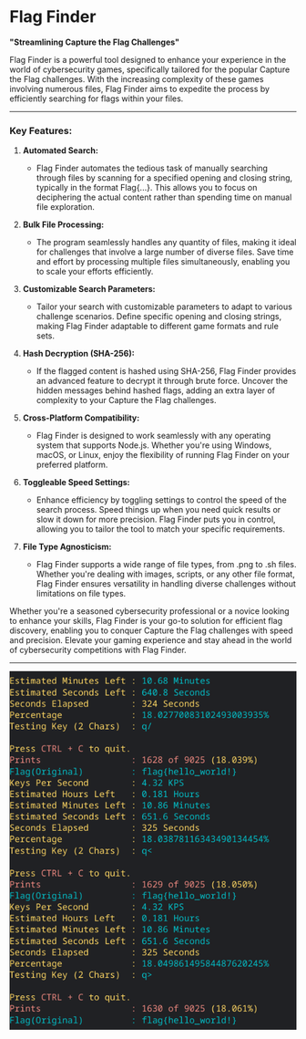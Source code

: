 # Flag Finder
**"Streamlining Capture the Flag Challenges"**

Flag Finder is a powerful tool designed to enhance your experience in the world of cybersecurity games, specifically tailored for the popular Capture the Flag challenges. With the increasing complexity of these games involving numerous files, Flag Finder aims to expedite the process by efficiently searching for flags within your files.

***

### Key Features:

1. **Automated Search:**
   - Flag Finder automates the tedious task of manually searching through files by scanning for a specified opening and closing string, typically in the format Flag{...}. This allows you to focus on deciphering the actual content rather than spending time on manual file exploration.

2. **Bulk File Processing:**
   - The program seamlessly handles any quantity of files, making it ideal for challenges that involve a large number of diverse files. Save time and effort by processing multiple files simultaneously, enabling you to scale your efforts efficiently.

3. **Customizable Search Parameters:**
   - Tailor your search with customizable parameters to adapt to various challenge scenarios. Define specific opening and closing strings, making Flag Finder adaptable to different game formats and rule sets.

4. **Hash Decryption (SHA-256):**
   - If the flagged content is hashed using SHA-256, Flag Finder provides an advanced feature to decrypt it through brute force. Uncover the hidden messages behind hashed flags, adding an extra layer of complexity to your Capture the Flag challenges.

5. **Cross-Platform Compatibility:**
   - Flag Finder is designed to work seamlessly with any operating system that supports Node.js. Whether you're using Windows, macOS, or Linux, enjoy the flexibility of running Flag Finder on your preferred platform.

6. **Toggleable Speed Settings:**
   - Enhance efficiency by toggling settings to control the speed of the search process. Speed things up when you need quick results or slow it down for more precision. Flag Finder puts you in control, allowing you to tailor the tool to match your specific requirements.

7. **File Type Agnosticism:**
   - Flag Finder supports a wide range of file types, from .png to .sh files. Whether you're dealing with images, scripts, or any other file format, Flag Finder ensures versatility in handling diverse challenges without limitations on file types.

Whether you're a seasoned cybersecurity professional or a novice looking to enhance your skills, Flag Finder is your go-to solution for efficient flag discovery, enabling you to conquer Capture the Flag challenges with speed and precision. Elevate your gaming experience and stay ahead in the world of cybersecurity competitions with Flag Finder.

***

![screenshot](https://github.com/darthluke04/Check-files-for-flags/blob/main/screenshot.png?raw=true)
